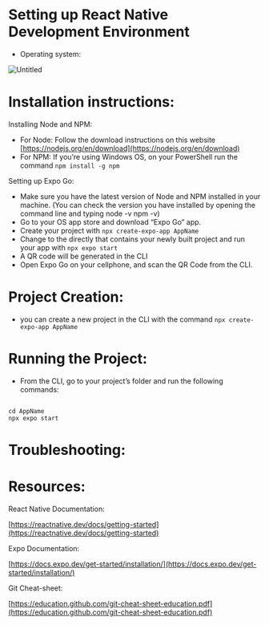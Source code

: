 # Setting up React Native Development Environment

- Operating system:

![Untitled](Setting%20up%20React%20Native%20Development%20Environment%206f04035fa10e42109821c89f95780ae8/Untitled.png)

# Installation instructions:

Installing Node and NPM:

- For Node: Follow the download instructions on this website [https://nodejs.org/en/download](https://nodejs.org/en/download)
- For NPM: If you’re using Windows OS, on your PowerShell run the command `npm install -g npm`

Setting up Expo Go:

- Make sure you have the latest version of Node and NPM installed in your machine. (You can check the version you have installed by opening the command line and typing node -v npm -v)
- Go to your OS app store and download “Expo Go” app.
- Create your project with `npx create-expo-app AppName`
- Change to the directly that contains your newly built project and run your app with `npx expo start`
- A QR code will be generated in the CLI
- Open Expo Go on your cellphone, and scan the QR Code from the CLI.

# Project Creation:

- you can create a new project in the CLI with the command `npx create-expo-app AppName`

# Running the Project:

- From the CLI, go to your project’s folder and run the following commands:

```

cd AppName
npx expo start
```

# Troubleshooting:

# Resources:

React Native Documentation:

[https://reactnative.dev/docs/getting-started](https://reactnative.dev/docs/getting-started)

Expo Documentation:

[https://docs.expo.dev/get-started/installation/](https://docs.expo.dev/get-started/installation/)

Git Cheat-sheet:

[https://education.github.com/git-cheat-sheet-education.pdf](https://education.github.com/git-cheat-sheet-education.pdf)